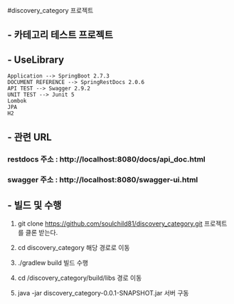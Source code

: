 #discovery_category 프로젝트 

## - 카테고리 테스트 프로젝트 

## - UseLibrary
    Application --> SpringBoot 2.7.3
    DOCUMENT REFERENCE --> SpringRestDocs 2.0.6
    API TEST --> Swagger 2.9.2
    UNIT TEST --> Junit 5
    Lombok
    JPA
    H2

## - 관련 URL 
  ### restdocs 주소 : http://localhost:8080/docs/api_doc.html
  ### swagger 주소 : http://localhost:8080/swagger-ui.html

## - 빌드 및 수행 
  1. git clone https://github.com/soulchild81/discovery_category.git
     프로젝트를 클론 받는다.
     
  2. cd discovery_category
     해당 경로로 이동 
     
  3. ./gradlew build 
     빌드 수행 
  
  4. cd /discovery_category/build/libs
     경로 이동

  5. java -jar discovery_category-0.0.1-SNAPSHOT.jar
     서버 구동
